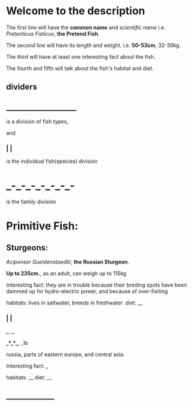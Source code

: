 <h1> Welcome to the description </h1>
<p>The first line will have the <b>common name</b> and <i>scientific name</i> i.e. <i>Pretenticus Fisticus</i>, <b>the Pretend Fish</b>.</p>
<p>The second line will have its length and weight. i.e. <b>50-53cm</b>, 32-39kg.</p>
<p>The third will have at least one interesting fact about the fish.</p>
<p>The fourth and fifth will talk about the fish's habitat and diet.</p>
<h2> dividers </h2>

<h2>___________________</h2>

<p>is a division of fish types,</p>
<p> and </p>

<h3>| |</h3>
<p> is the individual fish(species) division</p>

<h1>_-_-_-_-_-_-_-</h1>
<p> is the family division </p>
  
<h1>Primitive Fish:</h1> 

<h2> Sturgeons: </h2>

<p> <i>Acipenser Gueldenstaedtii</i>, <b>the Russian Sturgeon</b>. </p>
<p> <b>Up to 235cm.</b>, as an adult, can weigh up to 115kg </p>
<p> Interesting fact: they are in trouble because their breding spots have been dammed up for hydro-electric power, and because of over-fishing<p>
<p> habitats: lives in saltwater, breeds in freshwater .diet: __ <p>
<h3>| |</h3>

<p> <i>_</i>, <b>_</b> </p>
<p> <b>_*_*_</b>, _lb </p>russia, parts of eastern europe, and central asia.
<p> Interesting fact: _<p>
<p> habitats: __     diet: __ <p>

<h2> _____________ </h2> 
